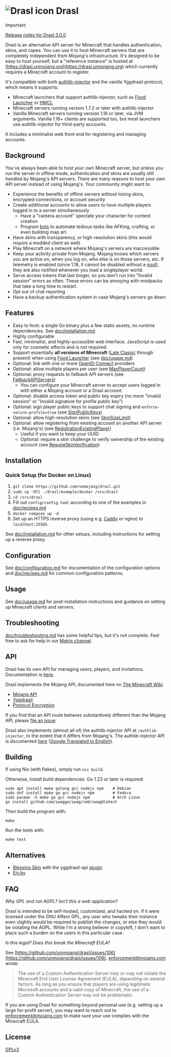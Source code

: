 # ![Drasl icon](doc/icon.png) Drasl

> [!IMPORTANT]
> [Release notes for Drasl 3.0.0](doc/release-notes.md)

Drasl is an alternative API server for Minecraft that handles authentication, skins, and capes.
You can use it to host Minecraft servers that are completely independent from Mojang's infrastructure.
It's designed to be easy to host yourself, but a "reference instance" is hosted at [https://drasl.unmojang.org](https://drasl.unmojang.org) which currently requires a Minecraft account to register.

It's compatible with both [authlib-injector](https://github.com/yushijinhun/authlib-injector/blob/develop/README.en.md) and the vanilla Yggdrasil protocol, which means it supports:

- Minecraft launchers that support authlib-injector, such as [Fjord Launcher](https://github.com/unmojang/FjordLauncher) or [HMCL](https://github.com/huanghongxun/HMCL)
- Minecraft servers running version 1.7.2 or later with authlib-injector
- Vanilla Minecraft servers running version 1.16 or later, via JVM arguments. Vanilla 1.16+ clients are supported too, but most launchers use authlib-injector for third-party accounts.

It includes a minimalist web front end for registering and managing accounts.

## Background

You've always been able to host your own Minecraft server, but unless you run the server in offline mode, authentication and skins are usually still handled by Mojang's API servers.
There are many reasons to host your own API server instead of using Mojang's. Your community might want to:

- Experience the benefits of offline servers without losing skins, encrypted connections, or account security
- Create additional accounts to allow users to have multiple players logged in to a server simultaneously
  - Have a "camera account" spectate your character for content creation
  - Program [bots](https://prismarinejs.github.io/) to automate tedious tasks like AFKing, crafting, or even building map art.
- Have skins with transparency, or high-resolution skins (this would require a modded client as well)
- Play Minecraft on a network where Mojang's servers are inaccessible
- Keep your activity private from Mojang. Mojang knows which servers you are active on, when you log on, who else is on those servers, etc. If telemetry is enabled (since 1.18, it cannot be disabled without a [mod](https://github.com/kb-1000/no-telemetry)), they are also notified whenever you load a singleplayer world.
- Serve access tokens that last longer, so you don't run into "Invalid session" errors as often. These errors can be annoying with modpacks that take a long time to restart.
- Opt out of chat reporting
- Have a backup authentication system in case Mojang's servers go down

## Features

- Easy to host: a single Go binary plus a few static assets, no runtime dependencies. See [doc/installation.md](doc/installation.md).
- Highly configurable
- Fast, minimalist, and highly-accessible web interface. JavaScript is used only for cosmetic effects and is not required.
- Support essentially **all versions of Minecraft** ([Late Classic](https://minecraft.wiki/w/Java_Edition_Late_Classic) through present) when using [Fjord Launcher](https://github.com/unmojang/FjordLauncher) (see [doc/usage.md](doc/usage.md))
- Optional: link with one or more [OpenID Connect](https://openid.net/developers/how-connect-works/) providers
- Optional: allow multiple players per user (see [MaxPlayerCount](doc/configuration.md))
- Optional: proxy requests to fallback API servers (see [FallbackAPIServers](doc/configuration.md))
  - You can configure your Minecraft server to accept users logged in with either a Mojang account or a Drasl account.
- Optional: disable access token and public key expiry (no more "Invalid session" or "Invalid signature for profile public key")
- Optional: sign player public keys to support chat signing and `enforce-secure-profile=true` (see [SignPublicKeys](doc/configuration.md))
- Optional: allow high-resolution skins (see [SkinSizeLimit](doc/configuration.md))
- Optional: allow registering from existing account an another API server (i.e. Mojang's) (see [RegistrationExistingPlayer](doc/configuration.md))
  - Useful if you want to keep your UUID
  - Optional: require a skin challenge to verify ownership of the existing account (see [RequireSkinVerification](doc/configuration.md))

## Installation

### Quick Setup (for Docker on Linux)

1. `git clone https://github.com/unmojang/drasl.git`
2. `sudo cp -RTi ./drasl/example/docker /srv/drasl`
3. `cd /srv/drasl`
4. Fill out `config/config.toml` according to one of the examples in [doc/recipes.md](doc/recipes.md)
5. `docker compose up -d`
6. Set up an HTTPS reverse proxy (using e.g. [Caddy](https://caddyserver.com/) or nginx) to `localhost:25585`.

See [doc/installation.md](doc/installation.md) for other setups, including instructions for setting up a reverse proxy.

## Configuration

See [doc/configuration.md](doc/configuration.md) for documentation of the configuration options and [doc/recipes.md](doc/recipes.md) for common configuration patterns.

## Usage

See [doc/usage.md](doc/usage.md) for post-installation instructions and guidance on setting up Minecraft clients and servers.

## Troubleshooting

[doc/troubleshooting.md](doc/troubleshooting.md) has some helpful tips, but it's not complete. Feel free to ask for help in our [Matrix channel](https://matrix.to/#/!nntYkUIkaZiKmXZYne:matrix.org?via=matrix.org&via=envs.net&via=catnip.ee).

## API

Drasl has its own API for managing users, players, and invitations. Documentation is [here](https://doc.drasl.unmojang.org).

Drasl implements the Mojang API, documented here on [The Minecraft Wiki](https://minecraft.wiki):

- [Mojang API](https://minecraft.wiki/w/Mojang_API)
- [Yggdrasil](https://minecraft.wiki/w/Yggdrasil)
- [Protocol Encryption](https://minecraft.wiki/w/Minecraft_Wiki:Projects/wiki.vg_merge/Protocol_Encryption)

If you find that an API route behaves substantively different than the Mojang API, please [file an issue](https://github.com/unmojang/drasl/issues).

Drasl also implements (almost all of) the authlib-injector API at `/authlib-injector`, to the extent that it differs from Mojang's. The authlib-injector API is documented [here](https://github.com/yushijinhun/authlib-injector/wiki/Yggdrasil-%E6%9C%8D%E5%8A%A1%E7%AB%AF%E6%8A%80%E6%9C%AF%E8%A7%84%E8%8C%83) ([Google Translated to English](https://github-com.translate.goog/yushijinhun/authlib-injector/wiki/Yggdrasil-%E6%9C%8D%E5%8A%A1%E7%AB%AF%E6%8A%80%E6%9C%AF%E8%A7%84%E8%8C%83?_x_tr_sl=auto&_x_tr_tl=en&_x_tr_hl=en-US)).

## Building

If using Nix (with flakes), simply run `nix build`.

Otherwise, install build dependencies. Go 1.23 or later is required:

```
sudo apt install make golang gcc nodejs npm    # Debian
sudo dnf install make go gcc nodejs npm        # Fedora
sudo pacman -S make go gcc nodejs npm          # Arch Linux
go install github.com/swaggo/swag/cmd/swag@latest
```

Then build the program with:

```
make
```

Run the tests with:

```
make test
```

## Alternatives

- [Blessing Skin](https://github.com/bs-community/blessing-skin-server) with the yggdrasil-api [plugin](https://github.com/bs-community/blessing-skin-plugins)
- [Ely.by](https://ely.by/)

## FAQ

_Why GPL and not AGPL? Isn't this a web application?_

Drasl is intended to be self-hosted, customized, and hacked on. If it were licensed under the GNU Affero GPL, any user who tweaks their instance even slightly would be required to publish the changes, or else they would be violating the AGPL. While I'm a strong believer in copyleft, I don't want to place such a burden on the users in this particular case.

_Is this legal? Does this break the Minecraft EULA?_

See [https://github.com/unmojang/drasl/issues/106](https://github.com/unmojang/drasl/issues/106). enforcement@mojang.com wrote:

> The use of a Custom Authentication Server may or may not violate the Minecraft End User License Agreement (EULA), depending on several factors. As long as you ensure that players are using legitimate Microsoft accounts and a valid copy of Minecraft, the use of a Custom Authentication Server may not be problematic.

If you are using Drasl for something beyond personal use (e.g. setting up a large for-profit server), you may want to reach out to enforcement@mojang.com to make sure your use complies with the Minecraft EULA.

## License

[GPLv3](https://github.com/unmojang/drasl/blob/master/LICENSE)
